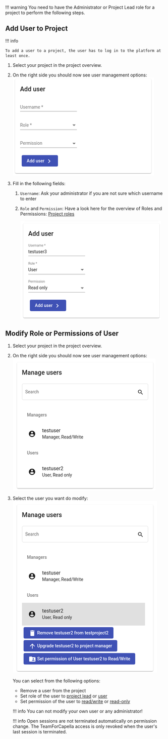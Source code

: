<!--
 ~ SPDX-FileCopyrightText: Copyright DB InfraGO AG and contributors
 ~ SPDX-License-Identifier: Apache-2.0
 -->

<!-- prettier-ignore -->
!!! warning
    You need to have the Administrator or Project Lead role for a
    project to perform the following steps.

## Add User to Project

!!! info

    To add a user to a project, the user has to log in to the platform at least once.

1.  Select your project in the project overview.
2.  On the right side you should now see user management options:
    ![Add user](./add-user-empty.png)
3.  Fill in the following fields:

    1. `Username`: Ask your administrator if you are not sure which username to
       enter
    1. `Role` and `Permission`: Have a look here for the overview of Roles and
       Permissions: [Project roles](../../projects/roles.md)

       ![Add user](./add-user.png)

## Modify Role or Permissions of User

<!-- prettier-ignore-start -->

1. Select your project in the project overview.
1. On the right side you should now see user management options:
    ![User management](./manage-users.png)
1. Select the user you want do modify: <br>
    ![User modification](./modify-user.png)

   You can select from the following options:

   - Remove a user from the project
   - Set role of the user to [project lead](../../projects/roles.md) or
     [user](../../projects/roles.md)
   - Set permission of the user to [read/write](../../sessions/types/index.md) or
     [read-only](../../sessions/types/index.md)

    !!! info
        You can not modify your own user or any administrator!

    !!! info
        Open sessions are not terminated automatically on permission change.
        The TeamForCapella access is only revoked
        when the user's last session is terminated.

<!-- prettier-ignore-end -->
